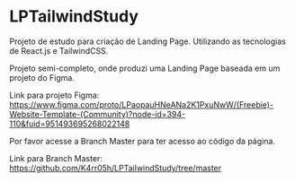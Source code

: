 # LPTailwindStudy
Projeto de estudo para criação de Landing Page. Utilizando as tecnologias de React.js e TailwindCSS.

Projeto semi-completo, onde produzi uma Landing Page baseada em um projeto do Figma.

Link para projeto Figma:
https://www.figma.com/proto/LPaopauHNeANa2K1PxuNwW/(Freebie)-Website-Template-(Community)?node-id=394-110&fuid=951493695268022148

Por favor acesse a Branch Master para ter acesso ao código da página.

Link para Branch Master:
https://github.com/K4rr05h/LPTailwindStudy/tree/master
